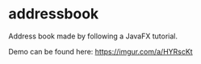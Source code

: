 # addressbook

Address book made by following a JavaFX tutorial.

Demo can be found here: https://imgur.com/a/HYRscKt
